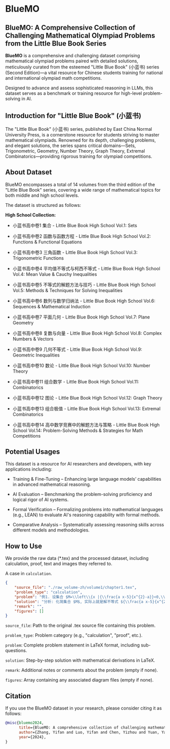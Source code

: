 # BlueMO

## BlueMO: A Comprehensive Collection of Challenging Mathematical Olympiad Problems from the Little Blue Book Series

**BlueMO** is a comprehensive and challenging dataset comprising mathematical olympiad problems paired with detailed solutions, meticulously curated from the esteemed "Little Blue Book" (小蓝书) series (Second Edition)—a vital resource for Chinese students training for national and international olympiad math competitions.

Designed to advance and assess sophisticated reasoning in LLMs, this dataset serves as a benchmark or training resource for high-level problem-solving in AI.

## Introduction for "Little Blue Book" (小蓝书)

The "Little Blue Book" (小蓝书) series, published by East China Normal University Press, is a cornerstone resource for students striving to master mathematical olympiads. Renowned for its depth, challenging problems, and elegant solutions, the series spans critical domains—Sets, Trigonometric, Geometry, Number Theory, Graph Theory, Extremal Combinatorics—providing rigorous training for olympiad competitions.

## About Dataset

BlueMO encompasses a total of 14 volumes from the third edition of the "Little Blue Book" series, covering a wide range of mathematical topics for both middle and high school levels.

The dataset is structured as follows:

**High School Collection:**

* 小蓝书高中卷1 集合 - Little Blue Book High School Vol.1: Sets

* 小蓝书高中卷2 函数与函数方程 - Little Blue Book High School Vol.2: Functions & Functional Equations

* 小蓝书高中卷3 三角函数 - Little Blue Book High School Vol.3: Trigonometric Functions

* 小蓝书高中卷4 平均值不等式与柯西不等式 - Little Blue Book High School Vol.4: Mean Value & Cauchy Inequalities

* 小蓝书高中卷5 不等式的解题方法与技巧 - Little Blue Book High School Vol.5: Methods & Techniques for Solving Inequalities

* 小蓝书高中卷6 数列与数学归纳法 - Little Blue Book High School Vol.6: Sequences & Mathematical Induction

* 小蓝书高中卷7 平面几何 - Little Blue Book High School Vol.7: Plane Geometry

* 小蓝书高中卷8 复数与向量 - Little Blue Book High School Vol.8: Complex Numbers & Vectors

* 小蓝书高中卷9 几何不等式 - Little Blue Book High School Vol.9: Geometric Inequalities

* 小蓝书高中卷10 数论 - Little Blue Book High School Vol.10: Number Theory

* 小蓝书高中卷11 组合数学 - Little Blue Book High School Vol.11: Combinatorics

* 小蓝书高中卷12 图论 - Little Blue Book High School Vol.12: Graph Theory

* 小蓝书高中卷13 组合极值 - Little Blue Book High School Vol.13: Extremal Combinatorics

* 小蓝书高中卷14 高中数学竞赛中的解题方法与策略 - Little Blue Book High School Vol.14: Problem-Solving Methods & Strategies for Math Competitions

## Potential Usages

This dataset is a resource for AI researchers and developers, with key applications including:

* Training & Fine-Tuning – Enhancing large language models’ capabilities in advanced mathematical reasoning.

* AI Evaluation – Benchmarking the problem-solving proficiency and logical rigor of AI systems.

* Formal Verification – Formalizing problems into mathematical languages (e.g., LEAN) to evaluate AI's reasoning capability with formal methods.

* Comparative Analysis – Systematically assessing reasoning skills across different models and methodologies.

## How to Use

We provide the raw data (*.tex) and the processed dataset, including calculation, proof, text and images they referred to.

A case in `calculation`.

```json
{
    "source_file": "./raw_volume-zh/volume1/chapter1.tex",
    "problem_type": "calculation",
    "problem": "例1. 设集合 $M=\\left\\{x |{\\frac{a x-5}{x^{2}-a}}<0,\\,x\\in\\mathbb{R}\\right\\}$ \n(1)当 $a=4$ 时,化简集合 $M$ ;\n(2)若 $3\\in M,$ ,且 $5\\notin M,$ 求实数a的取值范围.",
    "solution": "分析: 化简集合 $M$, 实际上就是解不等式 ${\\frac{a x-5}{x^{2}-a}}<0.$ \n解: (1) 当 $a=4$ 时,有\n$$\n{\\frac{4x-5}{x^{2}-4}}<0\\,, \n$$\n即\n$$\n\\left(x-\\frac{5}{4}\\right)(x+2)(x-2)<0. \n$$\n$x<-2$ 或 ${\\frac{5}{4}}<x<2.$ \n所以 $M=(-\\infty,-2)\\cup\\bigl({\\frac{5}{4}}, 2\\bigr).$ \n(2)由 $3\\in M,$ 得 ${\\frac{3a-5}{3^{2}-a}}<0$,即 $\\left(a-\\frac{5}{3}\\right)(a-9)\\geqslant0$ ,所以\n$$\na<{\\frac{5}{3}}或a>9. \n$$\n由 $5\\notin M$ 得, ${\\frac{5a-5}{5^{2}-a}}\\geqslant0$ 或 $5^{2}-a=0$ ,所以\n$$\n1\\leq a\\leq25. \n$$\n可得 $x\\in\\left[1,{\\frac{5}{3}}\\right)\\cup\\left(9,25\\right]$.\n说明: $5\\notin M$ 隐含了条件 $5^{2}-a=$ 0,这是容易被忽视的.\n由概括原则我们知道,判断一个对象 $x$ 是否为集合 $S$ 的元素,等价于判断 $x$ 是否具有性质 $P$.",
    "remark": "",
    "figures": []
}
```

`source_file`: Path to the original .tex source file containing this problem.

`problem_type`: Problem category (e.g., "calculation", "proof", etc.).

`problem`: Complete problem statement in LaTeX format, including sub-questions.

`solution`: Step-by-step solution with mathematical derivations in LaTeX.

`remark`: Additional notes or comments about the problem (empty if none).

`figures`: Array containing any associated diagram files (empty if none).


## Citation


If you use the BlueMO dataset in your research, please consider citing it as follows:

```bibtex
@misc{bluemo2024,
      title={BlueMO: A comprehensive collection of challenging mathematical olympiad problems from the little blue book series}, 
      author={Zhang, Yifan and Luo, Yifan and Chen, Yizhou and Yuan, Yang},
      year={2024},
}
```
